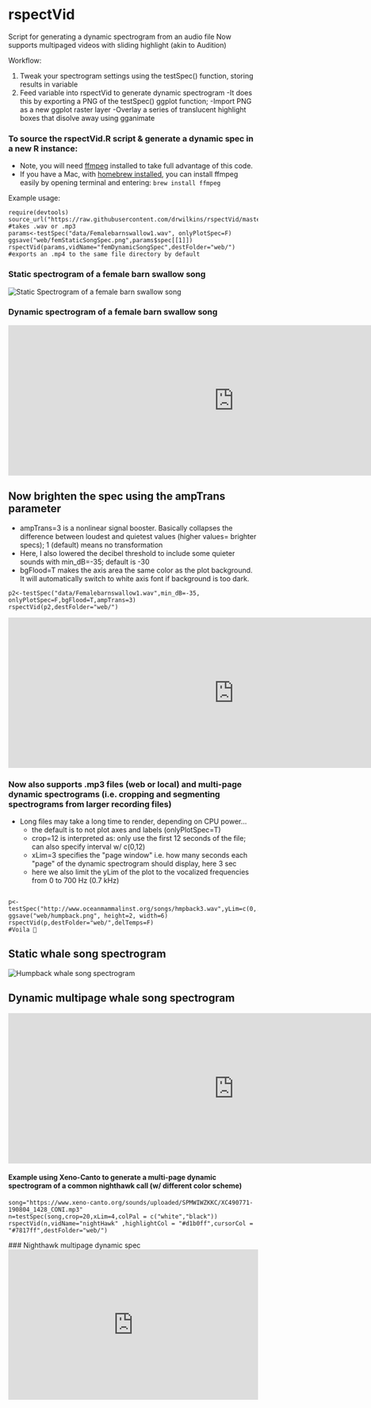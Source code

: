 # rspectVid
Script for generating a dynamic spectrogram from an audio file
Now supports multipaged videos with sliding highlight (akin to Audition)

Workflow: 
1. Tweak your spectrogram settings using the testSpec() function, storing results in variable
2. Feed variable into rspectVid to generate dynamic spectrogram
  -It does this by exporting a PNG of the testSpec() ggplot function;
  -Import PNG as a new ggplot raster layer
  -Overlay a series of translucent highlight boxes that disolve away using gganimate


### To source the rspectVid.R script & generate a dynamic spec in a new R instance:
* Note, you will need [ffmpeg](https://www.ffmpeg.org) installed to take full advantage of this code.
* If you have a Mac, with [homebrew installed](https://brew.sh/), you can install ffmpeg easily by opening terminal and entering:
  ```brew install ffmpeg``` 
  

Example usage:
```
require(devtools)
source_url("https://raw.githubusercontent.com/drwilkins/rspectVid/master/rspectVid.R")
#takes .wav or .mp3
params<-testSpec("data/Femalebarnswallow1.wav", onlyPlotSpec=F) 
ggsave("web/femStaticSongSpec.png",params$spec[[1]])
rspectVid(params,vidName="femDynamicSongSpec",destFolder="web/") 
#exports an .mp4 to the same file directory by default
```

### Static spectrogram of a female barn swallow song
![Static Spectrogram of a female barn swallow song](https://raw.githubusercontent.com/drwilkins/rspectVid/master/web/femStaticSongSpec.png)

### Dynamic spectrogram of a female barn swallow song
<iframe src="https://player.vimeo.com/video/432706727" style="border:0px" width="910" height="303" frameborder="0" allow="autoplay; fullscreen" allowfullscreen></iframe>

## Now brighten the spec using the ampTrans parameter
* ampTrans=3 is a nonlinear signal booster. Basically collapses the difference between loudest and quietest values (higher values= brighter specs); 1 (default) means no transformation
* Here, I also lowered the decibel threshold to include some quieter sounds with min_dB=-35; default is -30
* bgFlood=T makes the axis area the same color as the plot background. It will automatically switch to white axis font if background is too dark.

```
p2<-testSpec("data/Femalebarnswallow1.wav",min_dB=-35, onlyPlotSpec=F,bgFlood=T,ampTrans=3) 
rspectVid(p2,destFolder="web/") 
```
<iframe src="https://player.vimeo.com/video/432727824" style="border:0px" width="910" height="303" frameborder="0" allow="autoplay; fullscreen" allowfullscreen></iframe>


### Now also supports .mp3 files (web or local) and multi-page dynamic spectrograms (i.e. cropping and segmenting spectrograms from larger recording files)

* Long files may take a long time to render, depending on CPU power...
  * the default is to not plot axes and labels (onlyPlotSpec=T)
  * crop=12 is interpreted as: only use the first 12 seconds of the file; can also specify interval w/ c(0,12)
  * xLim=3 specifies the "page window" i.e. how many seconds each "page" of the dynamic spectrogram should display, here 3 sec
  * here we also limit the yLim of the plot to the vocalized frequencies from 0 to 700 Hz (0.7 kHz) 
  
```

p<-testSpec("http://www.oceanmammalinst.org/songs/hmpback3.wav",yLim=c(0,.7),crop=12,xLim=3,ampTrans=3) 
ggsave("web/humpback.png", height=2, width=6)
rspectVid(p,destFolder="web/",delTemps=F)
#Voila 🐋
```
## Static whale song spectrogram
![Humpback whale song spectrogram](web/humpback.png)

## Dynamic multipage whale song spectrogram
<iframe src="https://player.vimeo.com/video/432723336" style="border:0px" frameborder="0" height=303 width=910 allow="autoplay; fullscreen" allowfullscreen></iframe>


#### Example using Xeno-Canto to generate a multi-page dynamic spectrogram of a common nighthawk call (w/ different color scheme)
```
song="https://www.xeno-canto.org/sounds/uploaded/SPMWIWZKKC/XC490771-190804_1428_CONI.mp3"
n=testSpec(song,crop=20,xLim=4,colPal = c("white","black"))
rspectVid(n,vidName="nightHawk" ,highlightCol = "#d1b0ff",cursorCol = "#7817ff",destFolder="web/")
```
<div>
### Nighthawk multipage dynamic spec
<iframe src="https://player.vimeo.com/video/432724657" style="border:0px; width: 100%;" height=303 width=910  margin="0" padding="0" frameborder="0" allow="autoplay; fullscreen" allowfullscreen></iframe>
</div>
